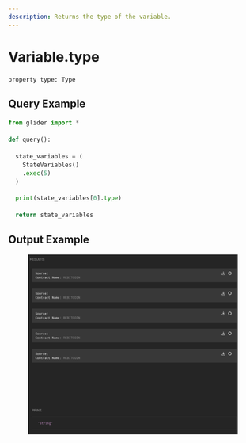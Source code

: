 ```yaml
---
description: Returns the type of the variable.
---
```


# Variable.type

`property type: Type`

## Query Example

```python
from glider import *

def query():

  state_variables = (
    StateVariables()
    .exec(5)
  )

  print(state_variables[0].type)

  return state_variables
```

## Output Example

<figure><img src="../../../.gitbook/assets/image (1) (1) (1) (1) (1) (1) (1) (1) (1) (1) (1) (1) (1) (1) (1) (1) (1) (1) (1).png" alt=""><figcaption></figcaption></figure>

